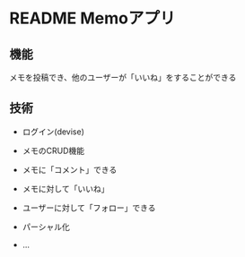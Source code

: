 # README Memoアプリ

## 機能
メモを投稿でき、他のユーザーが「いいね」をすることができる

## 技術

* ログイン(devise)

* メモのCRUD機能

* メモに「コメント」できる

* メモに対して「いいね」

* ユーザーに対して「フォロー」できる

* パーシャル化

* ...
